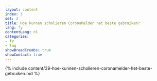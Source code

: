```yaml
---
layout: content
index: 3
set: 3
title: Hoe kunnen scholieren CoronaMelder het beste gebruiken?
lang: fy
contentLang: nl
categories:
- fy
- faq
showBreadCrumbs: true
showContact: true
---
```

{% include content/39-hoe-kunnen-scholieren-coronamelder-het-beste-gebruiken.md %}
 